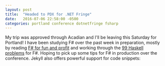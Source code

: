 ```yaml
---
layout: post
title:  "Headed to PDX for .NET Fringe"
date:   2016-07-06 22:58:00 -0500
categories: portland conference dotnetfringe fsharp
---
```

My trip was approved through Acadian and I'll be leaving this Saturday for Portland! I have been studying F# over the past week in preparation, mostly by reading [F# for fun and profit][fsharpforfunandprofit] and working through the [99 Haskell problems][99problems] for F#. Hoping to pick up some tips for F# in production over the conference.
Jekyll also offers powerful support for code snippets:

[fsharpforfunandprofit]: https://fsharpforfunandprofit.com/
[99problems]: https://wiki.haskell.org/H-99:_Ninety-Nine_Haskell_Problems